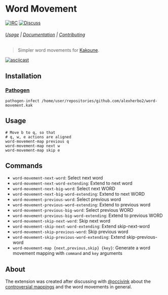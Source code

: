 # Word Movement

[![IRC][IRC Badge]][IRC]
[![Discuss][Discuss Badge]][Discuss]

###### [Usage](#usage) | [Documentation](#commands) | [Contributing](CONTRIBUTING)

> Simpler word movements for [Kakoune].

[![asciicast](https://asciinema.org/a/236149.svg)](https://asciinema.org/a/236149)

## Installation

### [Pathogen]

``` kak
pathogen-infect /home/user/repositories/github.com/alexherbo2/word-movement.kak
```

## Usage

``` kak
# Move b to q, so that
# q, w, e actions are aligned
word-movement-map previous q
word-movement-map next w
word-movement-map skip e
```

## Commands

- `word-movement-next-word`: Select next word
- `word-movement-next-word-extending`: Extend to next word
- `word-movement-next-big-word`: Select next WORD
- `word-movement-next-big-word-extending`: Extend to next WORD
- `word-movement-previous-word`: Select previous word
- `word-movement-previous-word-extending`: Extend to previous word
- `word-movement-previous-big-word`: Select previous WORD
- `word-movement-previous-big-word-extending`: Extend to previous WORD
- `word-movement-skip-next-word`: Skip next word
- `word-movement-skip-next-word-extending`: Extend skip-next-word
- `word-movement-skip-previous-word`: Skip previous word
- `word-movement-skip-previous-word-extending`: Extend skip-previous-word
- `word-movement-map {next,previous,skip} {key}`: Generate a word movement mapping with `command` and `key` arguments

## About

The extension was created after discussing with [@occivink] about the [controversial mappings]
and the word movements in general.

[Kakoune]: https://kakoune.org
[IRC]: https://webchat.freenode.net?channels=kakoune
[IRC Badge]: https://img.shields.io/badge/IRC-%23kakoune-blue.svg
[Discuss]: https://discuss.kakoune.com/t/word-movements/405
[Discuss Badge]: https://img.shields.io/badge/Discuss-405-green.svg
[Pathogen]: https://github.com/alexherbo2/pathogen.kak
[Controversial mappings]: https://github.com/Delapouite/kakoune-buffers#more-controversial-mappings
[@occivink]: https://github.com/occivink
